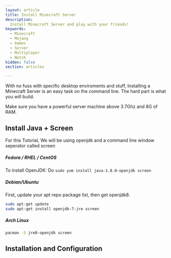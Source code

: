 ```yaml
---
layout: article
title: Install Minecraft Server
description: 
  Install Minecraft Server and play with your friends!
keywords:
  - Minecraft
  - Mojang
  - Games
  - Server
  - Multiplayer
  - Notch
hidden: false
section: articles

---
```


With no fuss with specific desktop enviroments and stuff, Installing a Minecraft Server is an easy task on the command line. The hard part is what you will build.

Make sure you have a powerful server machine above 3.7Ghz and 8G of RAM.

## Install Java + Screen

For this Tutorial, We will be using openjdk and a command line window seperator called screen

##### Fedora / RHEL / CentOS
To install OpenJDK: Do ```sudo yum install java-1.8.0-openjdk screen```
##### Debian/Ubuntu
First, update your apt repo package list, then get openjdk8.
```bash
sudo apt-get update
sudo apt-get install openjdk-7-jre screen
```
##### Arch Linux
```bash
pacman -S jre8-openjdk screen
```
## Installation and Configuration
